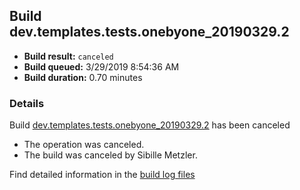 ## Build dev.templates.tests.onebyone_20190329.2
- **Build result:** `canceled`
- **Build queued:** 3/29/2019 8:54:36 AM
- **Build duration:** 0.70 minutes
### Details
Build [dev.templates.tests.onebyone_20190329.2](https://winappstudio.visualstudio.com/web/build.aspx?pcguid=a4ef43be-68ce-4195-a619-079b4d9834c2&builduri=vstfs%3a%2f%2f%2fBuild%2fBuild%2f27406) has been canceled

+ The operation was canceled.
+ The build was canceled by Sibille Metzler.

Find detailed information in the [build log files](https://uwpctdiags.blob.core.windows.net/buildlogs/dev.templates.tests.onebyone_20190329.2_logs.zip)
